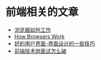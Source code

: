 # 前端相关的文章

- [浏览器如何工作](http://www.osedu.net/article/php/2011-11-29/360.html)
- [How Browsers Work](http://taligarsiel.com/Projects/howbrowserswork1.htm?utm_source=caibaojian.com)
- [好的用户界面-界面设计的一些技巧](http://www.cnblogs.com/Wayou/p/goodui.html)
- [前端技术岗面试怎么破](http://caibaojian.com/fe-interview.html)
